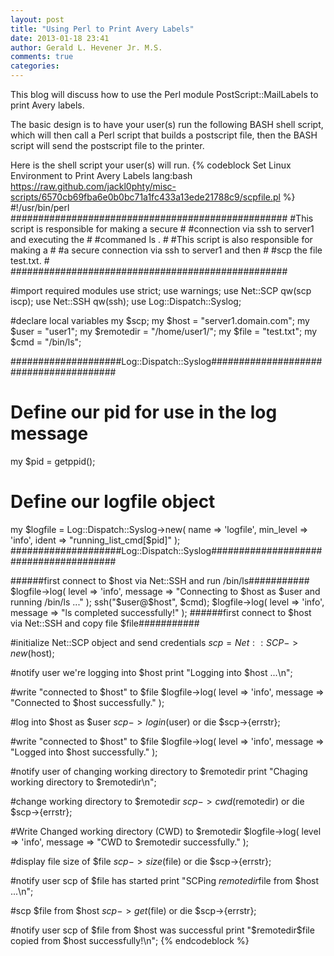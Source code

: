 ```yaml
---
layout: post
title: "Using Perl to Print Avery Labels"
date: 2013-01-18 23:41
author: Gerald L. Hevener Jr. M.S.
comments: true
categories: 
---
```

This blog will discuss how to use the Perl module PostScript::MailLabels to print Avery labels.

The basic design is to have your user(s) run the following BASH shell script, which will then call a Perl script that builds a postscript file, then the BASH script will send the postscript file to the printer.

Here is the shell script your user(s) will run.
{% codeblock Set Linux Environment to Print Avery Labels lang:bash https://raw.github.com/jackl0phty/misc-scripts/6570cb69fba6e0b0bc71a1fc433a13ede21788c9/scpfile.pl %}
 #!/usr/bin/perl
##################################################
#This script is responsible for making a secure  #
#connection via ssh to server1 and executing the #
#commaned ls .                                   #
#This script is also responsible for making a    #
#a secure connection via ssh to server1 and then #
#scp the file test.txt.                          #
##################################################

#import required modules
use strict;
use warnings;
use Net::SCP qw(scp iscp);
use Net::SSH qw(ssh);
use Log::Dispatch::Syslog;

#declare local variables
my $scp;
my $host = "server1.domain.com";
my $user = "user1";
my $remotedir = "/home/user1/";
my $file = "test.txt";
my $cmd = "/bin/ls";

####################Log::Dispatch::Syslog#######################################
# Define our pid for use in the log message
my $pid = getppid();
# Define our logfile object
my $logfile = Log::Dispatch::Syslog->new( name => 'logfile',
                                          min_level => 'info',
                                          ident => "running_list_cmd[$pid]" );
####################Log::Dispatch::Syslog#######################################

######first connect to $host via Net::SSH and run /bin/ls###########
$logfile->log( level => 'info', message => "Connecting to $host as $user and running /bin/ls ..." );
ssh("$user\@$host", $cmd);
$logfile->log( level => 'info', message => "ls completed successfully!" );
######first connect to $host via Net::SSH and copy file $file###########

#initialize Net::SCP object and send credentials
$scp = Net::SCP->new($host);

#notify user we're logging into $host
print "Logging into $host ...\n";

#write "connected to $host" to $file
$logfile->log( level => 'info', message => "Connected to $host successfully." );

#log into $host as $user
$scp->login($user) or die $scp->{errstr};

#write "connected to $host" to $file
$logfile->log( level => 'info', message => "Logged into $host successfully." );

#notify user of changing working directory to $remotedir
print "Chaging working directory to $remotedir\n";

#change working directory to $remotedir
$scp->cwd($remotedir) or die $scp->{errstr};

#Write Changed working directory (CWD) to $remotedir
$logfile->log( level => 'info', message => "CWD to $remotedir successfully." );

#display file size of $file
$scp->size($file) or die $scp->{errstr};

#notify user scp of $file has started
print "SCPing $remotedir$file from $host ...\n";

#scp $file from $host
$scp->get($file) or die $scp->{errstr};

#notify user scp of $file from $host was successful
print "$remotedir$file copied from $host successfully!\n";
{% endcodeblock %}
